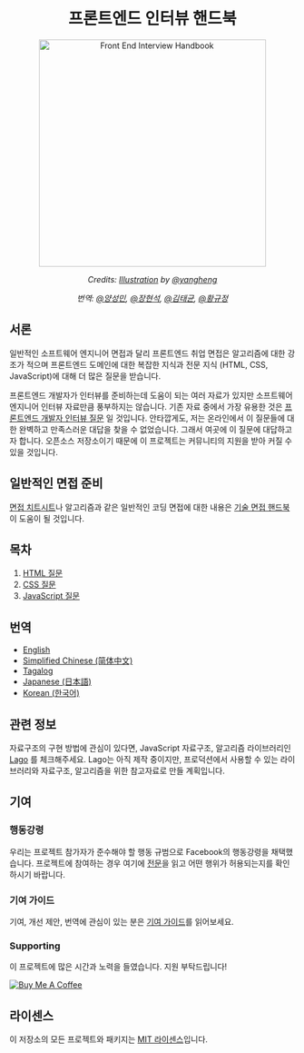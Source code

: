 <h1 align="center">프론트엔드 인터뷰 핸드북</h1>

<div align="center">
  <a href="https://dribbble.com/shots/4263961-Front-End-Interview-Scroll">
    <img src="https://cdn.rawgit.com/yangshun/front-end-interview-handbook/23d89c8/assets/scroll.svg" alt="Front End Interview Handbook" width="400"/>
    </a>
  <br>
  <p>
    <em>Credits: <a href="https://dribbble.com/shots/4263961-Front-End-Interview-Scroll">Illustration</a> by <a href="https://dribbble.com/yangheng">@yangheng</a>
    </em>
  </p>
  <p>
    <em>번역: <a href="https://github.com/ysm0622">@양성민</a>, <a href="https://github.com/devjang">@장현석</a>, <a href="https://github.com/tuhbm">@김태균</a>, <a href="https://github.com/octave08">@황규정</a>
    </em>
  </p>
</div>

## 서론

일반적인 소프트웨어 엔지니어 면접과 달리 프론트엔드 취업 면접은 알고리즘에 대한 강조가 적으며 프론트엔드 도메인에 대한 복잡한 지식과 전문 지식 (HTML, CSS, JavaScript)에 대해 더 많은 질문을 받습니다.

프론트엔드 개발자가 인터뷰를 준비하는데 도움이 되는 여러 자료가 있지만 소프트웨어 엔지니어 인터뷰 자료만큼 풍부하지는 않습니다. 기존 자료 중에서 가장 유용한 것은 [프론트엔드 개발자 인터뷰 질문](https://github.com/h5bp/Front-end-Developer-Interview-Questions) 일 것입니다. 안타깝게도, 저는 온라인에서 이 질문들에 대한 완벽하고 만족스러운 대답을 찾을 수 없었습니다. 그래서 여곳에 이 질문에 대답하고자 합니다. 오픈소스 저장소이기 때문에 이 프로젝트는 커뮤니티의 지원을 받아 커질 수 있을 것입니다.

## 일반적인 면접 준비

[면접 치트시트](https://github.com/yangshun/tech-interview-handbook/blob/master/preparing/cheatsheet.md)나 알고리즘과 같은 일반적인 코딩 면접에 대한 내용은 [기술 면접 핸드북](https://github.com/yangshun/tech-interview-handbook)이 도움이 될 것입니다.

## 목차

1. [HTML 질문](questions/html-questions.md)
1. [CSS 질문](questions/css-questions.md)
1. [JavaScript 질문](questions/javascript-questions.md)

## 번역

- [English](/README.md)
- [Simplified Chinese (简体中文)](/contents/zh/README.md)
- [Tagalog](/contents/tl/README.md)
- [Japanese (日本語)](/contents/jp/README.md)
- [Korean (한국어)](/contents/kr/README.md)

## 관련 정보

자료구조의 구현 방법에 관심이 있다면, JavaScript 자료구조, 알고리즘 라이브러리인 [Lago](https://github.com/yangshun/lago) 를 체크해주세요. Lago는 아직 제작 중이지만, 프로덕션에서 사용할 수 있는 라이브러리와 자료구조, 알고리즘을 위한 참고자료로 만들 계획입니다.

## 기여

### 행동강령

우리는 프로젝트 참가자가 준수해야 할 행동 규범으로 Facebook의 행동강령을 채택했습니다. 프로젝트에 참여하는 경우 여기에 [전문](https://code.facebook.com/codeofconduct)을 읽고 어떤 행위가 허용되는지를 확인하시기 바랍니다.

### 기여 가이드

기여, 개선 제안, 번역에 관심이 있는 분은 [기여 가이드](/CONTRIBUTING.md)를 읽어보세요.

### Supporting

이 프로젝트에 많은 시간과 노력을 들였습니다. 지원 부탁드립니다!

<a href="https://www.buymeacoffee.com/yangshun" target="_blank"><img src="https://www.buymeacoffee.com/assets/img/custom_images/orange_img.png" alt="Buy Me A Coffee" style="height: auto !important;width: auto !important;" ></a>

## 라이센스

이 저장소의 모든 프로젝트와 패키지는 [MIT 라이센스](/LICENSE)입니다.
